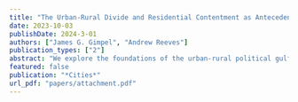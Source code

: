 ```yaml
---
title: "The Urban-Rural Divide and Residential Contentment as Antecedents of Political Ideology"
date: 2023-10-03
publishDate: 2024-3-01
authors: ["James G. Gimpel", "Andrew Reeves"]
publication_types: ["2"]
abstract: "We explore the foundations of the urban-rural political gulf, which is well-documented in the United States and other western democracies. We theorize that it is anchored in the variable extent of residents’ satisfaction and place attachment. Consistent with a long tradition of sociological findings, we first demonstrate that attachment to one’s neighborhood of residence is much higher among rural populations than in big cities. This variation in place attachment is an important font of political and policy attitudes, substantively contributing to the ideological differences between urban and rural areas. Politically relevant grievances arise most acutely when they are shared as prevailing conditions in specific social environments. The more dissatisfied one is with the place they live, the more attractive they find the policy goals and political agenda of liberal progressivism in US politics. Greater contentment with place, on the other hand, is predictive of politically conservative viewpoints."
featured: false
publication: "*Cities*"
url_pdf: "papers/attachment.pdf"
---
```


